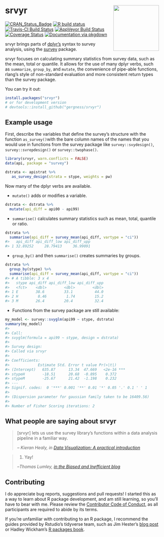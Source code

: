 
<!-- README.md is generated from README.Rmd. Please edit that file -->

# srvyr <img src="tools/logo.png" align="right" height="149" width="149"/>

<!-- badges: start -->
[![CRAN\_Status\_Badge](http://www.r-pkg.org/badges/version/srvyr)](https://CRAN.R-project.org/package=srvyr)
[![R build
status](https://github.com/gergness/srvyr/workflows/R-CMD-check/badge.svg)](https://github.com/gergness/srvyr/actions)
[![Travis-CI Build
Status](https://travis-ci.org/gergness/srvyr.svg?branch=master)](https://travis-ci.org/gergness/srvyr)
[![AppVeyor Build
Status](https://ci.appveyor.com/api/projects/status/github/gergness/srvyr?branch=master&svg=true)](https://ci.appveyor.com/project/gergness/srvyr)
[![Coverage
Status](https://codecov.io/gh/gergness/srvyr/master.svg)](https://codecov.io/github/gergness/srvyr?branch=master)
[![Documentation via
pkgdown](tools/pkgdownshield.svg)](http://gdfe.co/srvyr/)
<!-- badges: end -->

srvyr brings parts of [dplyr’s](https://github.com/tidyverse/dplyr/)
syntax to survey analysis, using the
[survey](https://CRAN.R-project.org/package=survey) package.

srvyr focuses on calculating summary statistics from survey data, such
as the mean, total or quantile. It allows for the use of many dplyr
verbs, such as `summarize`, `group_by`, and `mutate`, the convenience of
pipe-able functions, rlang’s style of non-standard evaluation and more
consistent return types than the survey package.

You can try it out:

``` r
install.packages("srvyr")
# or for development version
# devtools::install_github("gergness/srvyr")
```

## Example usage

First, describe the variables that define the survey’s structure with
the function `as_survey()`with the bare column names of the names that
you would use in functions from the survey package like
`survey::svydesign()`, `survey::svrepdesign()` or `survey::twophase()`.

``` r
library(srvyr, warn.conflicts = FALSE)
data(api, package = "survey")

dstrata <- apistrat %>%
   as_survey_design(strata = stype, weights = pw)
```

Now many of the dplyr verbs are available.

  - `mutate()` adds or modifies a variable.

<!-- end list -->

``` r
dstrata <- dstrata %>%
  mutate(api_diff = api00 - api99)
```

  - `summarise()` calculates summary statistics such as mean, total,
    quantile or ratio.

<!-- end list -->

``` r
dstrata %>% 
  summarise(api_diff = survey_mean(api_diff, vartype = "ci"))
#>   api_diff api_diff_low api_diff_upp
#> 1 32.89252     28.79413     36.99091
```

  - `group_by()` and then `summarise()` creates summaries by groups.

<!-- end list -->

``` r
dstrata %>% 
  group_by(stype) %>%
  summarise(api_diff = survey_mean(api_diff, vartype = "ci"))
#> # A tibble: 3 x 4
#>   stype api_diff api_diff_low api_diff_upp
#>   <fct>    <dbl>        <dbl>        <dbl>
#> 1 E        38.6         33.1          44.0
#> 2 H         8.46         1.74         15.2
#> 3 M        26.4         20.4          32.4
```

  - Functions from the survey package are still available:

<!-- end list -->

``` r
my_model <- survey::svyglm(api99 ~ stype, dstrata)
summary(my_model)
#> 
#> Call:
#> svyglm(formula = api99 ~ stype, design = dstrata)
#> 
#> Survey design:
#> Called via srvyr
#> 
#> Coefficients:
#>             Estimate Std. Error t value Pr(>|t|)    
#> (Intercept)   635.87      13.34  47.669   <2e-16 ***
#> stypeH        -18.51      20.68  -0.895    0.372    
#> stypeM        -25.67      21.42  -1.198    0.232    
#> ---
#> Signif. codes:  0 '***' 0.001 '**' 0.01 '*' 0.05 '.' 0.1 ' ' 1
#> 
#> (Dispersion parameter for gaussian family taken to be 16409.56)
#> 
#> Number of Fisher Scoring iterations: 2
```

## What people are saying about srvyr

> \[srvyr\] lets us use the survey library’s functions within a data
> analysis pipeline in a familiar way.
> 
> – <cite>Kieran Healy, in [Data Visualization: A practical
> introduction](http://socviz.co/modeling.html#plots-from-complex-surveys)
> </cite>

> 1.  Yay\!
> 
> –<cite>Thomas Lumley, [in the Biased and Inefficient
> blog](http://notstatschat.tumblr.com/post/161225885311/pipeable-survey-analysis-in-r)</cite>

## Contributing

I do appreciate bug reports, suggestions and pull requests\! I started
this as a way to learn about R package development, and am still
learning, so you’ll have to bear with me. Please review the [Contributor
Code of
Conduct](https://github.com/gergness/srvyr/blob/master/CODE_OF_CONDUCT.md),
as all participants are required to abide by its terms.

If you’re unfamiliar with contributing to an R package, I recommend the
guides provided by Rstudio’s tidyverse team, such as Jim Hester’s [blog
post](https://www.tidyverse.org/articles/2017/08/contributing/) or
Hadley Wickham’s [R packages book](http://r-pkgs.had.co.nz).

